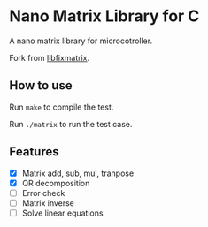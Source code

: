# Nano Matrix Library for C

A nano matrix library for microcotroller.

Fork from [libfixmatrix](https://github.com/PetteriAimonen/libfixmatrix.git).

## How to use

Run `make` to compile the test.

Run `./matrix` to run the test case.


## Features

 * [x] Matrix add, sub, mul, tranpose
 * [x] QR decomposition
 * [ ] Error check
 * [ ] Matrix inverse
 * [ ] Solve linear equations
